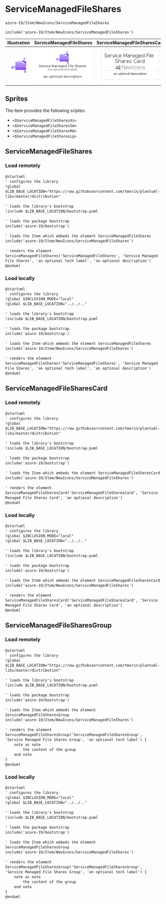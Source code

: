 # ServiceManagedFileShares


```text
azure-19/Item/NewIcons/ServiceManagedFileShares
```

```text
include('azure-19/Item/NewIcons/ServiceManagedFileShares')
```



| Illustration | ServiceManagedFileShares | ServiceManagedFileSharesCard | ServiceManagedFileSharesGroup |
| :---: | :---: | :---: | :---: |
| ![illustration for Illustration](../../../azure-19/Item/NewIcons/ServiceManagedFileShares.png) | ![illustration for ServiceManagedFileShares](../../../azure-19/Item/NewIcons/ServiceManagedFileShares.Local.png) | ![illustration for ServiceManagedFileSharesCard](../../../azure-19/Item/NewIcons/ServiceManagedFileSharesCard.Local.png) | ![illustration for ServiceManagedFileSharesGroup](../../../azure-19/Item/NewIcons/ServiceManagedFileSharesGroup.Local.png) |



## Sprites
The item provides the following sriptes:

- `<$ServiceManagedFileSharesXs>`
- `<$ServiceManagedFileSharesSm>`
- `<$ServiceManagedFileSharesMd>`
- `<$ServiceManagedFileSharesLg>`





## ServiceManagedFileShares

### Load remotely
```plantuml
@startuml
' configures the library
!global $LIB_BASE_LOCATION="https://raw.githubusercontent.com/tmorin/plantuml-libs/master/distribution"

' loads the library's bootstrap
!include $LIB_BASE_LOCATION/bootstrap.puml

' loads the package bootstrap
include('azure-19/bootstrap')

' loads the Item which embeds the element ServiceManagedFileShares
include('azure-19/Item/NewIcons/ServiceManagedFileShares')

' renders the element
ServiceManagedFileShares('ServiceManagedFileShares', 'Service Managed File Shares', 'an optional tech label', 'an optional description')
@enduml
```

### Load locally
```plantuml
@startuml
' configures the library
!global $INCLUSION_MODE="local"
!global $LIB_BASE_LOCATION="../../.."

' loads the library's bootstrap
!include $LIB_BASE_LOCATION/bootstrap.puml

' loads the package bootstrap
include('azure-19/bootstrap')

' loads the Item which embeds the element ServiceManagedFileShares
include('azure-19/Item/NewIcons/ServiceManagedFileShares')

' renders the element
ServiceManagedFileShares('ServiceManagedFileShares', 'Service Managed File Shares', 'an optional tech label', 'an optional description')
@enduml
```

## ServiceManagedFileSharesCard

### Load remotely
```plantuml
@startuml
' configures the library
!global $LIB_BASE_LOCATION="https://raw.githubusercontent.com/tmorin/plantuml-libs/master/distribution"

' loads the library's bootstrap
!include $LIB_BASE_LOCATION/bootstrap.puml

' loads the package bootstrap
include('azure-19/bootstrap')

' loads the Item which embeds the element ServiceManagedFileSharesCard
include('azure-19/Item/NewIcons/ServiceManagedFileShares')

' renders the element
ServiceManagedFileSharesCard('ServiceManagedFileSharesCard', 'Service Managed File Shares Card', 'an optional description')
@enduml
```

### Load locally
```plantuml
@startuml
' configures the library
!global $INCLUSION_MODE="local"
!global $LIB_BASE_LOCATION="../../.."

' loads the library's bootstrap
!include $LIB_BASE_LOCATION/bootstrap.puml

' loads the package bootstrap
include('azure-19/bootstrap')

' loads the Item which embeds the element ServiceManagedFileSharesCard
include('azure-19/Item/NewIcons/ServiceManagedFileShares')

' renders the element
ServiceManagedFileSharesCard('ServiceManagedFileSharesCard', 'Service Managed File Shares Card', 'an optional description')
@enduml
```

## ServiceManagedFileSharesGroup

### Load remotely
```plantuml
@startuml
' configures the library
!global $LIB_BASE_LOCATION="https://raw.githubusercontent.com/tmorin/plantuml-libs/master/distribution"

' loads the library's bootstrap
!include $LIB_BASE_LOCATION/bootstrap.puml

' loads the package bootstrap
include('azure-19/bootstrap')

' loads the Item which embeds the element ServiceManagedFileSharesGroup
include('azure-19/Item/NewIcons/ServiceManagedFileShares')

' renders the element
ServiceManagedFileSharesGroup('ServiceManagedFileSharesGroup', 'Service Managed File Shares Group', 'an optional tech label') {
    note as note
        the content of the group
    end note
}
@enduml
```

### Load locally
```plantuml
@startuml
' configures the library
!global $INCLUSION_MODE="local"
!global $LIB_BASE_LOCATION="../../.."

' loads the library's bootstrap
!include $LIB_BASE_LOCATION/bootstrap.puml

' loads the package bootstrap
include('azure-19/bootstrap')

' loads the Item which embeds the element ServiceManagedFileSharesGroup
include('azure-19/Item/NewIcons/ServiceManagedFileShares')

' renders the element
ServiceManagedFileSharesGroup('ServiceManagedFileSharesGroup', 'Service Managed File Shares Group', 'an optional tech label') {
    note as note
        the content of the group
    end note
}
@enduml
```

